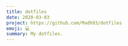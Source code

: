 ```yaml
---
title: dotfiles
date: 2020-03-03
project: https://github.com/Madh93/dotfiles
emoji: 💻
summary: My dotfiles.
---
```

